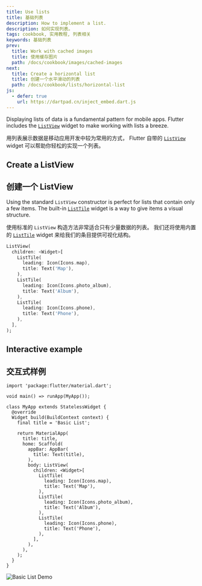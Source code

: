 ```yaml
---
title: Use lists
title: 基础列表
description: How to implement a list.
description: 如何实现列表。
tags: cookbook, 实用教程, 列表相关
keywords: 基础列表
prev:
  title: Work with cached images
  title: 使用缓存图片
  path: /docs/cookbook/images/cached-images
next:
  title: Create a horizontal list
  title: 创建一个水平滑动的列表
  path: /docs/cookbook/lists/horizontal-list
js:
  - defer: true
    url: https://dartpad.cn/inject_embed.dart.js
---
```


Displaying lists of data is a fundamental pattern for mobile apps.
Flutter includes the [`ListView`][]
widget to make working with lists a breeze.

用列表展示数据是移动应用开发中较为常用的方式，
Flutter 自带的 [`ListView`][] widget 可以帮助你轻松的实现一个列表。

## Create a ListView

## 创建一个 ListView

Using the standard `ListView` constructor is
perfect for lists that contain only a few items.
The built-in [`ListTile`][]
widget is a way to give items a visual structure.

使用标准的 `ListView` 构造方法非常适合只有少量数据的列表。
我们还将使用内置的 [`ListTile`][] widget 来给我们的条目提供可视化结构。

<!-- skip -->
```dart
ListView(
  children: <Widget>[
    ListTile(
      leading: Icon(Icons.map),
      title: Text('Map'),
    ),
    ListTile(
      leading: Icon(Icons.photo_album),
      title: Text('Album'),
    ),
    ListTile(
      leading: Icon(Icons.phone),
      title: Text('Phone'),
    ),
  ],
);
```

## Interactive example

## 交互式样例

```run-dartpad:theme-light:mode-flutter:run-true:width-100%:height-600px:split-60:ga_id-interactive_example
import 'package:flutter/material.dart';

void main() => runApp(MyApp());

class MyApp extends StatelessWidget {
  @override
  Widget build(BuildContext context) {
    final title = 'Basic List';

    return MaterialApp(
      title: title,
      home: Scaffold(
        appBar: AppBar(
          title: Text(title),
        ),
        body: ListView(
          children: <Widget>[
            ListTile(
              leading: Icon(Icons.map),
              title: Text('Map'),
            ),
            ListTile(
              leading: Icon(Icons.photo_album),
              title: Text('Album'),
            ),
            ListTile(
              leading: Icon(Icons.phone),
              title: Text('Phone'),
            ),
          ],
        ),
      ),
    );
  }
}
```

<noscript>
  <img src="/images/cookbook/basic-list.png" alt="Basic List Demo" class="site-mobile-screenshot" /> 
</noscript>


[`ListTile`]: {{site.api}}/flutter/material/ListTile-class.html
[`ListView`]: {{site.api}}/flutter/widgets/ListView-class.html
